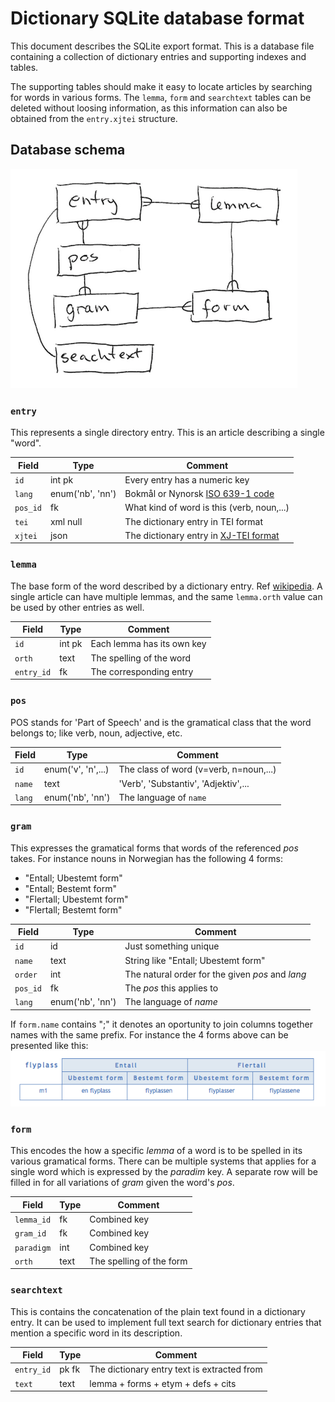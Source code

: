 # Dictionary SQLite database format

This document describes the SQLite export format.  This is a database file
containing a collection of dictionary entries and supporting indexes and
tables.

The supporting tables should make it easy to locate articles by searching for
words in various forms.  The `lemma`, `form` and `searchtext` tables can be
deleted without loosing information, as this information can also
be obtained from the `entry.xjtei` structure.

## Database schema

![ER-diagram](img/er.png)

### `entry`

This represents a single directory entry.  This is an article describing a
single "word".

Field|Type|Comment
-----|----|---------
`id` | int pk | Every entry has a numeric key
`lang` | enum('nb', 'nn') | Bokmål or Nynorsk [ISO 639-1 code](https://en.wikipedia.org/wiki/List_of_ISO_639-1_code)
`pos_id`| fk | What kind of word is this (verb, noun,...)
`tei` | xml null | The dictionary entry in TEI format
`xjtei` | json | The dictionary entry in [XJ-TEI format](xjtei.md)

### `lemma`

The base form of the word described by a dictionary entry.
Ref [wikipedia](https://en.wikipedia.org/wiki/Lemma_(morphology)).
A single article can have multiple lemmas, and the same `lemma.orth`
value can be used by other entries as well.

Field|Type|Comment
-----|----|---------
`id` | int pk | Each lemma has its own key
`orth`| text | The spelling of the word
`entry_id`|fk | The corresponding entry

### `pos`

POS stands for 'Part of Speech' and is the gramatical class that the
word belongs to; like verb, noun, adjective, etc.

Field|Type|Comment
-----|----|---------
`id` | enum('v', 'n',...) | The class of word (v=verb, n=noun,...)
`name`| text | 'Verb', 'Substantiv', 'Adjektiv',...
`lang`| enum('nb', 'nn') | The language of `name`

### `gram`

This expresses the gramatical forms that words of the referenced _pos_
takes.  For instance nouns in Norwegian has the following 4 forms:

* "Entall; Ubestemt form"
* "Entall; Bestemt form"
* "Flertall; Ubestemt form"
* "Flertall; Bestemt form"

Field|Type|Comment
-----|----|---------
`id` | id | Just something unique
`name`| text | String like "Entall; Ubestemt form"
`order`| int | The natural order for the given _pos_ and _lang_
`pos_id` | fk | The _pos_ this applies to
`lang` | enum('nb', 'nn') | The language of _name_

If `form.name` contains ";" it denotes an oportunity to join columns together
names with the same prefix.  For instance the 4 forms above can be presented
like this:
![table of forms](img/gram.png)


### `form`

This encodes the how a specific _lemma_ of a word is to be spelled in its
various gramatical forms.  There can be multiple systems that applies for a
single word which is expressed by the _paradim_ key.  A separate row will be
filled in for all variations of _gram_ given the word's _pos_.

Field|Type|Comment
-----|----|---------
`lemma_id` | fk | Combined key
`gram_id` | fk | Combined key
`paradigm` | int | Combined key
`orth` | text | The spelling of the form

### `searchtext`

This is contains the concatenation of the plain text found in a dictionary
entry.  It can be used to implement full text search for dictionary entries
that mention a specific word in its description.

Field|Type|Comment
-----|----|---------
`entry_id` | pk fk | The dictionary entry text is extracted from
`text` | text | lemma + forms + etym + defs + cits

